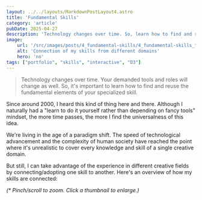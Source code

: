 ```yaml
---
layout: ../../layouts/MarkdownPostLayout4.astro
title: 'Fundamental Skills'
category: 'article'
pubDate: 2025-04-27
description: 'Technology changes over time. So, learn how to find and reuse the fundamental elements of your specialized skill.'
image:
    url: '/src/images/posts/4_fundamental-skills/4_fundamental-skills_thumb.webp'
    alt: 'Connection of my skills from different domains'
    hero: 'no'
tags: ["portfolio", "skills", "interactive", "D3"]
---
```



> Technology changes over time. Your demanded tools and roles will change as well. So, it's important to learn how to find and reuse the fundamental elements of your specialized skill.

Since around 2000, I heard this kind of thing here and there. Although I naturally had a "learn to do it yourself rather than depending on fancy tools" mindset, the more time passes, the more I find the universalness of this idea. 

We're living in the age of a paradigm shift. The speed of technological advancement and the complexity of human society have reached the point where it's unrealistic to cover every knowledge and skill of a single creative domain. 

But still, I can take advantage of the experience in different creative fields by connecting/adopting one skill to another. Here's an overview of how my skills are connected: 

*(\* Pinch/scroll to zoom. Click a thumbnail to enlarge.)*
